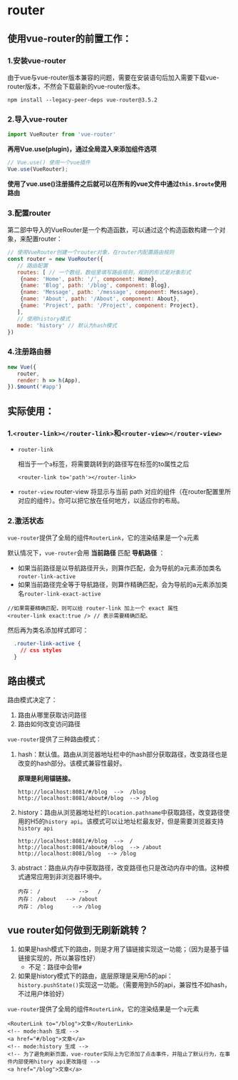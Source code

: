 # router

## 使用vue-router的前置工作：

### 1.安装vue-router

由于vue与vue-router版本兼容的问题，需要在安装语句后加入需要下载vue-router版本，不然会下载最新的vue-router版本。

```shell
npm install --legacy-peer-deps vue-router@3.5.2
```

### 2.导入vue-router

```javascript
import VueRouter from 'vue-router'
```

**再用Vue.use(plugin)，通过全局混入来添加组件选项**

```javascript
// Vue.use() 使用一个vue插件
Vue.use(VueRouter);
```

**使用了vue.use()注册插件之后就可以在所有的vue文件中通过`this.$route`使用路由**

### 3.配置router

第二部中导入的VueRouter是一个构造函数，可以通过这个构造函数构建一个对象，来配置router：

```javascript
// 使用VueRouter创建一个router对象，在router内配置路由规则
const router = new VueRouter({
   // 路由配置
   routes: [ // 一个数组，数组里填写路由规则，规则的形式是对象形式
	{name: 'Home', path: '/', component: Home},
	{name: 'Blog', path: '/blog', component: Blog},
	{name: 'Message', path: '/message', component: Message},
	{name: 'About', path: '/About', component: About},
	{name: 'Project', path: '/Project', component: Project},
   ],
   // 使用history模式
   mode: 'history' // 默认为hash模式
})
```

### 4.注册路由器

```javascript
new Vue({
   router,
   render: h => h(App),
}).$mount('#app')
```

## 实际使用：

### 1.`<router-link></router-link>`和`<router-view></router-view>`

- `router-link`

  相当于一个`a`标签，将需要跳转到的路径写在标签的to属性之后

  ```vue
  <router-link to='path'></router-link>
  ```

- `router-view`
  router-view 将显示与当前 path 对应的组件（在router配置里所对应的组件）。你可以把它放在任何地方，以适应你的布局。

### 2.激活状态

`vue-router`提供了全局的组件`RouterLink`，它的渲染结果是一个`a`元素

默认情况下，`vue-router`会用 **当前路径** 匹配 **导航路径** ：

- 如果当前路径是以导航路径开头，则算作匹配，会为导航的a元素添加类名`router-link-active`
- 如果当前路径完全等于导航路径，则算作精确匹配，会为导航的a元素添加类名`router-link-exact-active`

```vue
//如果需要精确匹配，则可以给 router-link 加上一个 exact 属性
<router-link exact:true /> // 表示需要精确匹配。
```

然后再为类名添加样式即可：

```css
  .router-link-active {
  	// css styles
  }
```

## 路由模式

路由模式决定了：

1. 路由从哪里获取访问路径
2. 路由如何改变访问路径

`vue-router`提供了三种路由模式：

1. hash：默认值。路由从浏览器地址栏中的hash部分获取路径，改变路径也是改变的hash部分。该模式兼容性最好。

   **原理是利用锚链接。**

   ```
   http://localhost:8081/#/blog  -->  /blog
   http://localhost:8081/about#/blog  --> /blog
   ```

2. history：路由从浏览器地址栏的`location.pathname`中获取路径，改变路径使用的H5的`history api`。该模式可以让地址栏最友好，但是需要浏览器支持`history api`

   ```
   http://localhost:8081/#/blog  -->  /
   http://localhost:8081/about#/blog  --> /about
   http://localhost:8081/blog  --> /blog
   ```

3. abstract：路由从内存中获取路径，改变路径也只是改动内存中的值。这种模式通常应用到非浏览器环境中。

   ```shell
   内存： /			-->   /
   内存： /about	--> /about
   内存： /blog	  --> /blog
   ```

## vue router如何做到无刷新跳转？

1. 如果是hash模式下的路由，则是才用了锚链接实现这一功能；（因为是基于锚链接实现的，所以兼容性好）
    - 不足：路径中会带`#`
2. 如果是history模式下的路由，底层原理是采用h5的api：`history.pushState()`实现这一功能。（需要用到h5的api，兼容性不如hash，不过用户体验好）

`vue-router`提供了全局的组件`RouterLink`，它的渲染结果是一个`a`元素

```
<RouterLink to="/blog">文章</RouterLink>
<!-- mode:hash 生成 -->
<a href="#/blog">文章</a>
<!-- mode:history 生成 -->
<!-- 为了避免刷新页面，vue-router实际上为它添加了点击事件，并阻止了默认行为，在事件内部使用hitory api更改路径 -->
<a href="/blog">文章</a>
```
